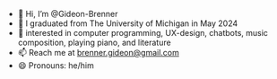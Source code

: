 - 👋 Hi, I’m @Gideon-Brenner
- 👀 I graduated from The University of Michigan in May 2024
- 🌱 interested in computer programming, UX-design, chatbots, music composition, playing piano, and literature
- 📫 Reach me at brenner.gideon@gmail.com
- 😄 Pronouns: he/him

<!---
Gideon-Brenner/Gideon-Brenner is a ✨ special ✨ repository because its `README.md` (this file) appears on your GitHub profile.
You can click the Preview link to take a look at your changes.
--->
